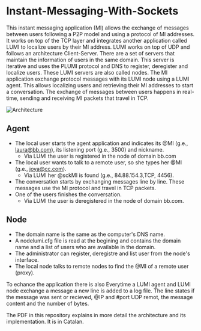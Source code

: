 # Instant-Messaging-With-Sockets

This instant messaging application (MI) allows the exchange of messages between users following a P2P model and using a protocol of MI addresses. It works on top of the TCP layer and integrates another application called LUMI to localize users by their MI address. LUMI works on top of UDP and follows an architecture Client-Server. There are a set of servers that maintain the information of users in the same domain. This server is iterative and uses the PLUMI protocol and DNS to register, deregister and localize users. These LUMI servers are also called nodes. The MI application exchange protocol messages with its LUMI node using a LUMI agent. This allows localizing users and retrieving their MI addresses to start a conversation. The exchange of messages between users happens in real-time, sending and receiving MI packets that travel in TCP.

![Architecture](architecture.png)

## Agent

* The local user starts the agent application and indicates its @MI (g.e., laura@bb.com), its listening port (g.e., 3500) and nickname.
  * Via LUMI the user is registered in the node of domain bb.com
* The local user wants to talk to a remote user, so she types her @MI (g.e., joya@cc.com). 
  * Via LUMI her @sckMI is found (g.e., 84.88.154.3,TCP, 4456).
* The conversation starts by exchanging messages line by line. These messages use the MI protocol and travel in TCP packets.
* One of the users finishes the conversation.
  * Via LUMI the user is deregistered in the node of domain bb.com.

## Node

* The domain name is the same as the computer's DNS name. 
* A nodelumi.cfg file is read at the begining and contains the domain name and a list of users who are available in the domain.
* The administrator can register, deregistre and list user from the node's interface.
* The local node talks to remote nodes to find the @MI of a remote user (proxy).

To echance the application there is also 
Everytime a LUMI agent and LUMI node exchange a message a new line is added to a log file. The line states if the message was sent or recieved, @IP and #port UDP remot, the message content and the number of bytes.

The PDF in this repository explains in more detail the architecture and its implementation. It is in Catalan.

